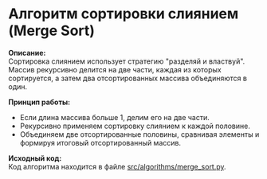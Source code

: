 # Алгоритм сортировки слиянием (Merge Sort)

**Описание:**  
Сортировка слиянием использует стратегию "разделяй и властвуй". Массив рекурсивно делится на две части, каждая из которых сортируется, а затем два отсортированных массива объединяются в один.

**Принцип работы:**  
- Если длина массива больше 1, делим его на две части.  
- Рекурсивно применяем сортировку слиянием к каждой половине.  
- Объединяем две отсортированные половины, сравнивая элементы и формируя итоговый отсортированный массив.

**Исходный код:**  
Код алгоритма находится в файле [src/algorithms/merge_sort.py](../../src/algorithms/merge_sort.py).